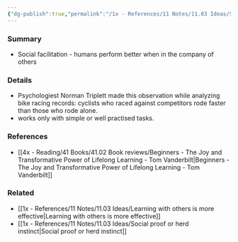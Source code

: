 ```yaml
---
{"dg-publish":true,"permalink":"/1x - References/11 Notes/11.03 Ideas/Social facilitation - we learn better with company/","title":"Social facilitation - we learn better with company","noteIcon":"","created":"2023-02-12T22:41:46.000+03:00","updated":"2024-02-14T20:18:23.949+03:00"}
---
```



### Summary
- Social facilitation - humans perform better when in the company of others

### Details
- Psychologiest Norman Triplett made this observation while analyzing bike racing records: cyclists who raced against competitors rode faster than those who rode alone.
- works only with simple or well practised tasks.

### References
- [[4x - Reading/41 Books/41.02 Book reviews/Beginners - The Joy and Transformative Power of Lifelong Learning - Tom Vanderbilt\|Beginners - The Joy and Transformative Power of Lifelong Learning - Tom Vanderbilt]]

### Related
- [[1x - References/11 Notes/11.03 Ideas/Learning with others is more effective\|Learning with others is more effective]]
- [[1x - References/11 Notes/11.03 Ideas/Social proof or herd instinct\|Social proof or herd instinct]]